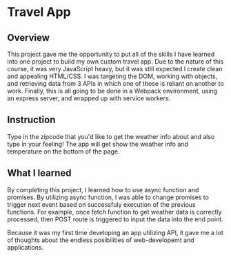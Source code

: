 # Travel App

## Overview
This project gave me the opportunity to put all of the skills I have learned into one project to build my own custom travel app. Due to the nature of this course, it was very JavaScript heavy, but it was still expected I create clean and appealing HTML/CSS. I was targeting the DOM, working with objects, and retrieving data from 3 APIs in which one of those is reliant on another to work. Finally, this is all going to be done in a Webpack environment, using an express server, and wrapped up with service workers.


## Instruction
Type in the zipcode that you'd like to get the weather info about and also type in your feeling!
The app will get show the weather info and temperature on the bottom of the page.

## What I learned
By completing this project, I learned how to use async function and promises. By utilizing async function, I was able to change promises to trigger next event based on successfuly execution of the previous functions.  For example, once fetch function to get weather data is correctly processed, then POST route is triggered to input the data into the end point. 

Because it was my first time developing an app utilizing API, it gave me a lot of thoughts about the endless posibilities of web-developemt and applications.
